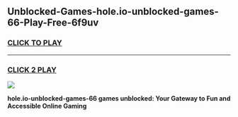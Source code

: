 
## Unblocked-Games-hole.io-unblocked-games-66-Play-Free-6f9uv
<h3>
<a href="https://premium76.site?title=hole.io-unblocked-games-66&ref=17A">CLICK TO PLAY</a></h3>
<hr>

<h3>
<a href="https://premium76.site?title=hole.io-unblocked-games-66&ref=17A">CLICK 2 PLAY</a>
  
</h3>

<a href="https://premium76.site?title=hole.io-unblocked-games-66&ref=17A"><img src="https://clearcache.store/games.png"></a>


**hole.io-unblocked-games-66 games unblocked: Your Gateway to Fun and Accessible Online Gaming**

